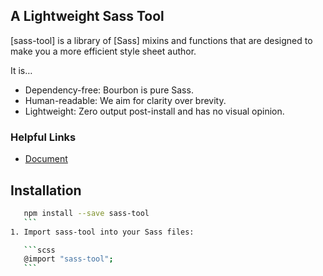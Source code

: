 
## A Lightweight Sass Tool

[sass-tool] is a library of [Sass] mixins and functions that are designed to make
you a more efficient style sheet author.

It is…

- Dependency-free: Bourbon is pure Sass.
- Human-readable: We aim for clarity over brevity.
- Lightweight: Zero output post-install and has no visual opinion.

### Helpful Links
- [Document](doc/document-file.md)


## Installation
 ```bash
    npm install --save sass-tool
    ```
1. Import sass-tool into your Sass files:

    ```scss
    @import "sass-tool";
    ```





